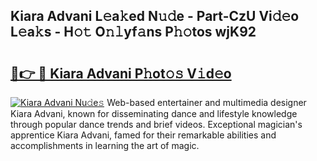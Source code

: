 ## Kiara Advani L𝚎a𝚔ed N𝚞𝚍e - Part-CzU Vi𝚍𝚎o L𝚎a𝚔s - H𝚘𝚝 O𝚗𝚕yf𝚊ns P𝚑𝚘tos wjK92

# <h2><a href="http://kfa9a3f.oniu.top/?m=Kiara+Advani">🔗👉 🔴 Kiara Advani P𝚑ot𝚘𝚜 V𝚒d𝚎o</a></h2>

[![Kiara Advani Nu𝚍e𝚜](https://i.imgur.com/0qMVB7G.gif)](http://kfa9a3f.oniu.top/?m=Kiara+Advani)
Web-based entertainer and multimedia designer Kiara Advani, known for disseminating dance and lifestyle knowledge through popular dance trends and brief videos. Exceptional magician's apprentice Kiara Advani, famed for their remarkable abilities and accomplishments in learning the art of magic.  

